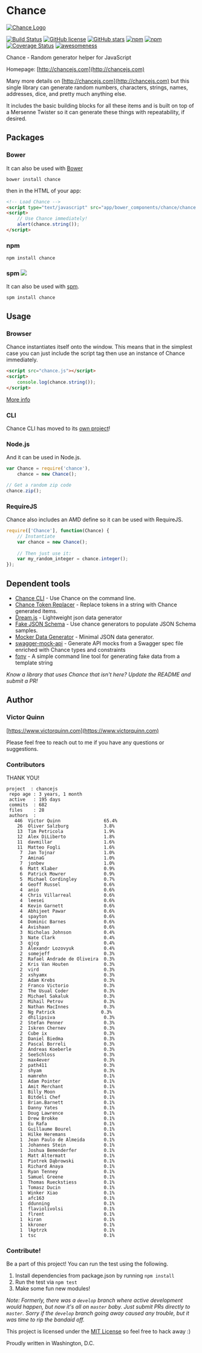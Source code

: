 # Chance

[![Chance Logo](http://chancejs.com/logo.png)](http://chancejs.com)

[![Build Status](https://travis-ci.org/chancejs/chancejs.svg?branch=develop)](https://travis-ci.org/chancejs/chancejs) [![GitHub license](https://img.shields.io/github/license/chancejs/chancejs.svg)](https://github.com/chancejs/chancejs) [![GitHub stars](https://img.shields.io/github/stars/chancejs/chancejs.svg)](https://github.com/chancejs/chancejs) [![npm](https://img.shields.io/npm/dm/chance.svg)](https://npmjs.com/package/chance) [![npm](https://img.shields.io/npm/v/chance.svg)](https://npmjs.com/package/chance) [![Coverage Status](https://coveralls.io/repos/chancejs/chancejs/badge.svg?branch=master)](https://coveralls.io/r/chancejs/chancejs?branch=master) [![awesomeness](https://img.shields.io/badge/awesomeness-maximum-red.svg)](https://github.com/chancejs/chancejs)

Chance - Random generator helper for JavaScript

Homepage: [http://chancejs.com](http://chancejs.com)

Many more details on [http://chancejs.com](http://chancejs.com) but this single
library can generate random numbers, characters, strings, names, addresses,
dice, and pretty much anything else.

It includes the basic building blocks for all these items and is built on top
of a Mersenne Twister so it can generate these things with repeatability, if
desired.

## Packages

### Bower

It can also be used with [Bower](http://bower.io)

```
bower install chance
```

then in the HTML of your app:

```html
<!-- Load Chance -->
<script type="text/javascript" src="app/bower_components/chance/chance.min.js"></script>
<script>
    // Use Chance immediately!
    alert(chance.string());
</script>
```

### npm

```shell
npm install chance
```

### spm [![](http://spmjs.io/badge/chance)](http://spmjs.io/package/chance)

It can also be used with [spm](http://spmjs.io/package/chance).

```
spm install chance
```

## Usage

### Browser

Chance instantiates itself onto the window. This means that in the simplest case you can just include the script tag then use an instance of Chance immediately.

```html
<script src="chance.js"></script>
<script>
    console.log(chance.string());
</script>
```

[More info](http://chancejs.com#browser)

### CLI

Chance CLI has moved to its [own project](https://github.com/chancejs/chancejs-cli)!

### Node.js

And it can be used in Node.js.

```js
var Chance = require('chance'),
    chance = new Chance();

// Get a random zip code
chance.zip();
```

### RequireJS

Chance also includes an AMD define so it can be used with RequireJS.

```js
require(['Chance'], function(Chance) {
    // Instantiate
    var chance = new Chance();
       
    // Then just use it:
    var my_random_integer = chance.integer();
});
```

## Dependent tools

* [Chance CLI](https://github.com/chancejs/chance-cli) - Use Chance on the command line.
* [Chance Token Replacer](https://github.com/drewbrokke/chance-token-replacer) - Replace tokens in a string with Chance generated items.
* [Dream.js](https://github.com/adleroliveira/dreamjs) - Lightweight json data generator
* [Fake JSON Schema](https://github.com/pateketrueke/json-schema-faker/) - Use chance generators to populate JSON Schema samples.
* [Mocker Data Generator](https://github.com/danibram/mocker-data-generator/) - Minimal JSON data generator.
* [swagger-mock-api](https://github.com/dzdrazil/swagger-mock-api/) - Generate API mocks from a Swagger spec file enriched with Chance types and constraints
* [fony](https://github.com/captainsafia/fony) - A simple command line tool for generating fake data from a template string

*Know a library that uses Chance that isn't here? Update the README and submit a PR!*

## Author
### Victor Quinn
[https://www.victorquinn.com](https://www.victorquinn.com)

Please feel free to reach out to me if you have any questions or suggestions.

### Contributors

THANK YOU!

```
project  : chancejs
 repo age : 3 years, 1 month
 active   : 195 days
 commits  : 682
 files    : 28
 authors  :
   446	Victor Quinn                65.4%
    26	Oliver Salzburg             3.8%
    13	Tim Petricola               1.9%
    12	Alex DiLiberto              1.8%
    11	davmillar                   1.6%
    11	Matteo Fogli                1.6%
     7	Jan Tojnar                  1.0%
     7	AminaG                      1.0%
     7	jonbev                      1.0%
     6	Matt Klaber                 0.9%
     6	Patrick Mowrer              0.9%
     5	Michael Cordingley          0.7%
     4	Geoff Russel                0.6%
     4	anio                        0.6%
     4	Chris Villarreal            0.6%
     4	leesei                      0.6%
     4	Kevin Garnett               0.6%
     4	Abhijeet Pawar              0.6%
     4	spayton                     0.6%
     4	Dominic Barnes              0.6%
     4	Avishaan                    0.6%
     3	Nicholas Johnson            0.4%
     3	Nate Clark                  0.4%
     3	qjcg                        0.4%
     3	Alexandr Lozovyuk           0.4%
     2	somejeff                    0.3%
     2	Rafael Andrade de Oliveira  0.3%
     2	Kris Van Houten             0.3%
     2	vird                        0.3%
     2	xshyamx                     0.3%
     2	Adam Krebs                  0.3%
     2	Franco Victorio             0.3%
     2	The Usual Coder             0.3%
     2	Michael Sakaluk             0.3%
     2	Mihail Petrov               0.3%
     2	Nathan MacInnes             0.3%
     2	Ng Patrick                 0.3%
     2	dhilipsiva                  0.3%
     2	Stefan Penner               0.3%
     2	Iskren Chernev              0.3%
     2	Cube ix                     0.3%
     2	Daniel Biedma               0.3%
     2	Pascal Borreli              0.3%
     2	Andreas Koeberle            0.3%
     2	SeeSchloss                  0.3%
     2	max4ever                    0.3%
     2	path411                     0.3%
     2	shyam                       0.3%
     1	mamrehn                     0.1%
     1	Adam Pointer                0.1%
     1	Amit Merchant               0.1%
     1	Billy Moon                  0.1%
     1	Bitdeli Chef                0.1%
     1	Brian.Barnett               0.1%
     1	Danny Yates                 0.1%
     1	Doug Lawrence               0.1%
     1	Drew Brokke                 0.1%
     1	Eu Rafa                     0.1%
     1	Guillaume Bourel            0.1%
     1	Hilke Heremans              0.1%
     1	Jean Paulo de Almeida       0.1%
     1	Johannes Stein              0.1%
     1	Joshua Bemenderfer          0.1%
     1	Matt Altermatt              0.1%
     1	Piotrek Dąbrowski           0.1%
     1	Richard Anaya               0.1%
     1	Ryan Tenney                 0.1%
     1	Samuel Greene               0.1%
     1	Thomas Rueckstiess          0.1%
     1	Tomasz Ducin                0.1%
     1	Winker Xiao                 0.1%
     1	afc163                      0.1%
     1	ddunning                    0.1%
     1	flaviolivolsi               0.1%
     1	flrent                      0.1%
     1	kiran                       0.1%
     1	kkroner                     0.1%
     1	lkptrzk                     0.1%
     1	tsc                         0.1%
```

### Contribute! 

Be a part of this project! You can run the test using the following.

1. Install dependencies from package.json by running `npm install`
2. Run the test via `npm test`
3. Make some fun new modules!

*Note: Formerly, there was a `develop` branch where active development would
happen, but now it's all on `master` baby. Just submit PRs directly to `master`.
Sorry if the `develop` branch going away caused any trouble, but it was time to
rip the bandaid off.*

This project is licensed under the [MIT License](http://en.wikipedia.org/wiki/MIT_License) so feel free to hack away :)

Proudly written in Washington, D.C.

